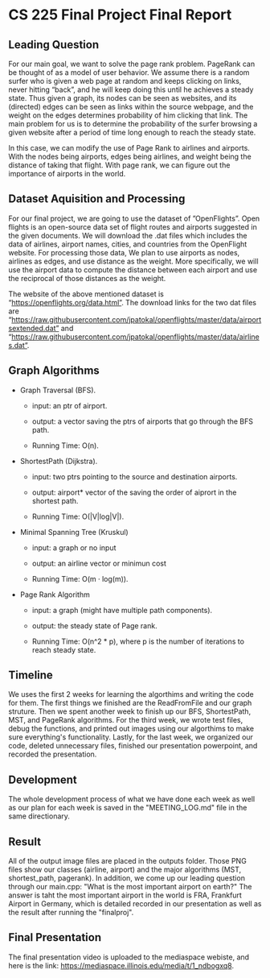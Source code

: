 # CS 225 Final Project Final Report

## Leading Question

For our main goal, we want to solve the page rank problem. PageRank can be thought of as a model of user behavior. We assume there is a random surfer who is given a web page at random and keeps clicking on links, never hitting “back”, and he will keep doing this until he achieves a steady state. Thus given a graph, its nodes can be seen as websites, and its (directed) edges can be seen as links within the source webpage, and the weight on the edges determines probability of him clicking that link. The main problem for us is to determine the probability of the surfer browsing a given website after a period of time long enough to reach the steady state.

In this case, we can modify the use of Page Rank to airlines and airports. With the nodes being airports, edges being airlines, and weight being the distance of taking that flight. With page rank, we can figure out the importance of airports in the world.

## Dataset Aquisition and Processing

For our final project, we are going to use the dataset of ”OpenFlights”. Open flights is an open-source data set of flight routes and airports suggested in the given documents. We will download the .dat files which includes the data of airlines, airport names, cities, and countries from the OpenFlight website. For processing those data, We plan to use airports as nodes, airlines as edges, and use distance as the weight. More specifically, we will use the airport data to compute the distance between each airport and use the reciprocal of those distances as the weight.

The website of the above mentioned dataset is “https://openflights.org/data.html”. The download links for the two dat files are “https://raw.githubusercontent.com/jpatokal/openflights/master/data/airportsextended.dat” and “https://raw.githubusercontent.com/jpatokal/openflights/master/data/airlines.dat”.

## Graph Algorithms

- Graph Traversal (BFS).

    - input: an ptr of airport.

    - output: a vector saving the ptrs of airports that go through the BFS path.

    - Running Time: O(n).

- ShortestPath (Dijkstra).

    - input: two ptrs pointing to the source and destination airports.

    - output: airport* vector of the saving the order of aiprort in the shortest path.

    - Running Time: O(|V|log|V|).

- Minimal Spanning Tree (Kruskul)

    - input: a graph or no input

    - output: an airline vector or minimun cost

    - Running Time: O(m · log(m)).

- Page Rank Algorithm

    - input: a graph (might have multiple path components).

    - output: the steady state of Page rank.

    - Running Time: O(n^2 * p), where p is the number of iterations to reach steady state.

## Timeline

We uses the first 2 weeks for learning the algorthims and writing the code for them. The first things we finished are the ReadFromFile and our graph struture. Then we spent another week to finish up our BFS, ShortestPath, MST, and PageRank algorithms. For the third week, we wrote test files, debug the functions, and printed out images using our algorthims to make sure everything's functionality. Lastly, for the last week, we organized our code, deleted unnecessary files, finished our presentation powerpoint, and recorded the presentation.

## Development

The whole development process of what we have done each week as well as our plan for each week is saved in the "MEETING_LOG.md" file in the same directionary.

## Result

All of the output image files are placed in the outputs folder. Those PNG files show our classes (airline, airport) and the major algorithms (MST, shortest_path, pagerank). In addition, we come up our leading question through our main.cpp: "What is the most important airport on earth?" The answer is taht the most important airport in the world is FRA, Frankfurt Airport in Germany, which is detailed recorded in our presentation as well as the result after running the "finalproj". 

## Final Presentation

The final presentation video is uploaded to the mediaspace webiste, and here is the link: https://mediaspace.illinois.edu/media/t/1_ndbogxq8.